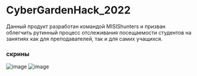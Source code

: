 # CyberGardenHack_2022
Данный продукт разработан командой MISIShunters и призван облегчить рутинный процесс отслеживания посещаемости студентов на занятиях как для преподавателей, так и для самих учащихся.



### скрины 

![image](https://user-images.githubusercontent.com/92402616/204133835-cb625531-af06-4d3b-b30c-f5dcbc032300.png)
![image](https://user-images.githubusercontent.com/92402616/204133860-9cc3101c-fea7-4724-910e-81538116f449.png)
